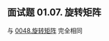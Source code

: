 <script src="https://cdn.bootcss.com/mathjax/2.7.7/MathJax.js?config=TeX-AMS-MML_HTMLorMML"></script>

## 面试题 01.07. 旋转矩阵

与 [0048.旋转矩阵](../leetcode/matrix/0048.旋转矩阵.md) 完全相同